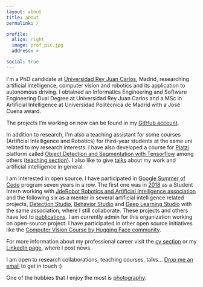 ```yaml
---
layout: about
title: about
permalink: /

profile:
  align: right
  image: prof_pic.jpg
  address: >

social: true
---
```


I'm a PhD candidate at [Universidad Rey Juan Carlos](https://www.urjc.es/), Madrid, researching artificial intelligence, computer vision and robotics and its application to autonomous driving.
I obtained an Informatics Engineering and Software Engineering Dual Degree at Universidad Rey Juan Carlos and a 
MSc in Artificial Intelligence at Universidad Politécnica de Madrid with a José Cuena award.

The projects I’m working on now can be found in my [GitHub account](https://github.com/sergiopaniego).

In addition to research, I'm also a teaching assistant for some courses (Artificial Intelligence and Robotics) for third-year students at the same uni related to my research interests. 
I have also developed a course for [Platzi](https://platzi.com/) platform called [Object Detection and Segmentation with Tensorflow](https://platzi.com/cursos/tensorflow-objetos/) among others ([teaching section](/teaching)).
I also like to give [talks](/teaching) about my work and artificial intelligence in general.

I am interested in open source. I have participated in [Google Summer of Code](https://summerofcode.withgoogle.com/) program seven years in a row. 
The first one was in [2018](https://jderobot.github.io/activities/gsoc/2018) as a Student Intern working with [JdeRobot Robotics and Artificial Intelligence association](https://jderobot.github.io/) and 
the following  six as a mentor in several artificial intelligence related projects, [Detection Studio](https://github.com/JdeRobot/DetectionStudio), [Behavior Studio](https://github.com/JdeRobot/BehaviorStudio) and [Deep Learning Studio](https://github.com/JdeRobot/DeepLearningStudio/) with the same association, where I still collaborate. 
These projects and others have led to [publications](/publications). I am currently admin for this organization working on open-source project. I have participated in other open source initiatives like the [Computer Vision Course by Hugging Face community](https://github.com/johko/computer-vision-course). 

For more information about my professional career visit the [cv section](/cv) or my [LinkedIn page](https://www.linkedin.com/in/sergio-paniego-blanco), where I post news.

I am open to research collaborations, teaching courses, talks... [Drop me an email](mailto:sergiopaniegoblanco@gmail.com) to get in touch :)

One of the hobbies that I enjoy the most is [photography](https://www.instagram.com/sergiopaniego/).